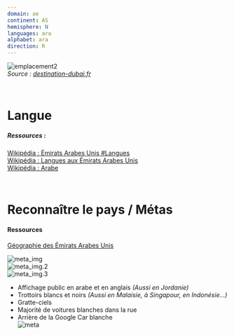 ```yaml
---
domain: ae
continent: AS
hemisphere: N
languages: ara
alphabet: ara
direction: R
---
```


![emplacement2](https://destination-dubai.fr/img/cms/BLOG/CARTES%20PLANS%20DUBAI/CARTE%20EMIRATS%20ARABE%20UNIS.jpg)  
*Source : [destination-dubai.fr](https://destination-dubai.fr/fr/blog/questions-pratiques-bon-a-savoir/dubai-cartes-et-plans)*

<br/>

# Langue

##### Ressources :

[Wikipédia : Émirats Arabes Unis #Langues](https://fr.wikipedia.org/wiki/%C3%89mirats_arabes_unis#Langues)  
[Wikipédia : Langues aux Émirats Arabes Unis](https://fr.wikipedia.org/wiki/Langues_aux_%C3%89mirats_arabes_unis)  
[Wikipédia : Arabe](https://fr.wikipedia.org/wiki/Arabe)  


<br/>

# Reconnaître le pays / Métas

#### Ressources

[Géographie des Émirats Arabes Unis](https://fr.wikipedia.org/wiki/G%C3%A9ographie_des_%C3%89mirats_arabes_unis)

![meta_img](/images/ae_geoguessr2.png)  
![meta_img.2](/images/ae_geoguessr3.png)  
![meta_img.3](/images/ae_geoguessr4.png)  

- Affichage public en arabe et en anglais *(Aussi en Jordanie)*
- Trottoirs blancs et noirs *(Aussi en Malaisie, à Singapour, en Indonésie…)*
- Gratte-ciels
- Majorité de voitures blanches dans la rue
- Arrière de la Google Car blanche  
  ![meta](/images/ae_geoguessr.png)


